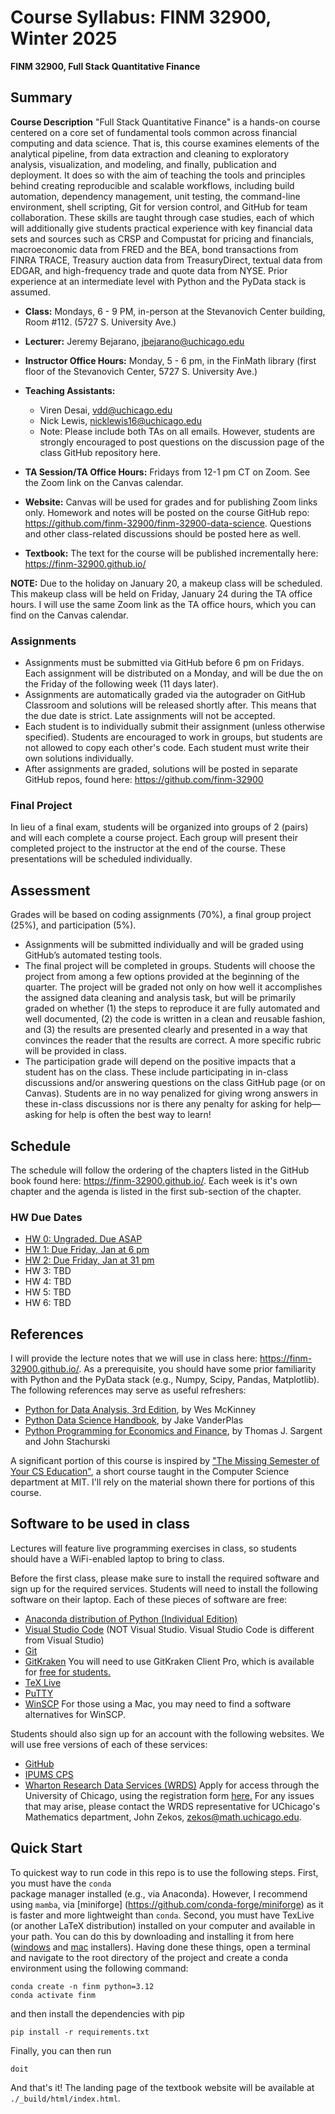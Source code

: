 Course Syllabus: FINM 32900, Winter 2025
========================================

**FINM 32900, Full Stack Quantitative Finance**

##  Summary

**Course Description** "Full Stack Quantitative Finance" is a hands-on course
centered on a core set of fundamental tools common across 
financial computing and data science. 
That is, this course examines elements of
the analytical pipeline, from data extraction and cleaning to exploratory
analysis, visualization, and modeling, and finally, publication and deployment.
It does so with the aim of teaching the tools and principles behind creating
reproducible and scalable workflows, including build automation, dependency
management, unit testing, the command-line environment, shell scripting, Git for
version control, and GitHub for team collaboration. These skills are taught
through case studies, each of which will additionally give students practical
experience with key financial data sets and sources such as CRSP and Compustat
for pricing and financials, macroeconomic data from FRED and the BEA, bond
transactions from FINRA TRACE, Treasury auction data from TreasuryDirect,
textual data from EDGAR, and high-frequency trade and quote data from NYSE.
Prior experience at an intermediate level with Python and the PyData stack is
assumed.

- **Class:** Mondays, 6 - 9 PM, in-person at the Stevanovich Center building,
  Room #112. (5727 S. University Ave.)
- **Lecturer:** Jeremy Bejarano, jbejarano@uchicago.edu
- **Instructor Office Hours:** Monday, 5 - 6 pm, in the FinMath library (first floor of the Stevanovich Center, 5727 S. University Ave.)
- **Teaching Assistants:**
  - Viren Desai, vdd@uchicago.edu
  - Nick Lewis, nicklewis16@uchicago.edu
  - Note: Please include both TAs on all emails. However, students are strongly
    encouraged to post questions on the discussion page of the class GitHub
    repository here.

- **TA Session/TA Office Hours:** Fridays from 12-1 pm CT on Zoom. See the Zoom link on the Canvas calendar.

- **Website:** Canvas will be used for grades and for publishing Zoom links
  only. Homework and notes will be posted on the course GitHub repo:
  https://github.com/finm-32900/finm-32900-data-science. Questions and other
  class-related discussions should be posted here as well.
- **Textbook:** The text for the course will be published incrementally here:
  https://finm-32900.github.io/

**NOTE:** Due to the holiday on January 20, a makeup class will be scheduled. This makeup class will be held on Friday, January 24 during the TA office hours. I will use the same Zoom link as the TA office hours, which you can find on the Canvas calendar.


### Assignments

- Assignments must be submitted via GitHub before 6 pm on Fridays. Each
  assignment will be distributed on a Monday, and will be due the on the Friday
  of the following week (11 days later).
- Assignments are automatically graded via the autograder on GitHub Classroom
  and solutions will be released shortly after. This means that the due date is
  strict. Late assignments will not be accepted.
- Each student is to individually submit their assignment (unless otherwise
  specified). Students are encouraged to work in groups, but students are not
  allowed to copy each other's code. Each student must write their own solutions
  individually.
- After assignments are graded, solutions will be posted in separate GitHub
  repos, found here: https://github.com/finm-32900

### Final Project

In lieu of a final exam, students will be organized into groups of 2 (pairs) and
will each complete a course project. Each group will present their completed
project to the instructor at the end of the course. These presentations will be
scheduled individually. 

## Assessment

Grades will be based on coding assignments (70%), a final group project (25%),
and participation (5%). 

- Assignments will be submitted individually and will be graded using GitHub’s
  automated testing tools. 
- The final project will be completed in groups. Students will choose the
  project from among a few options provided at the beginning of the quarter. The
  project will be graded not only on how well it accomplishes the assigned data
  cleaning and analysis task, but will be primarily graded on whether (1) the
  steps to reproduce it are fully automated and well documented, (2) the code is
  written in a clean and reusable fashion, and (3) the results are presented
  clearly and presented in a way that convinces the reader that the results are
  correct. A more specific rubric will be provided in class.
- The participation grade will depend on the positive impacts that a student has
  on the class. These include participating in in-class discussions and/or
  answering questions on the class GitHub page (or on Canvas). Students are in
  no way penalized for giving wrong answers in these in-class discussions nor is
  there any penalty for asking for help—asking for help is often the best way to
  learn!


## Schedule

The schedule will follow the ordering of the chapters listed in the GitHub book
found here: https://finm-32900.github.io/. Each week is it's own chapter and the
agenda is listed in the first sub-section of the chapter.

### HW Due Dates

- [HW 0: Ungraded. Due ASAP](lectures/Week1/HW0.md)
- [HW 1: Due Friday, Jan  at 6 pm](lectures/Week1/HW1.md)
- [HW 2: Due Friday, Jan  at 31 pm](lectures/Week2/HW2.md)
- HW 3: TBD
- HW 4: TBD
- HW 5: TBD
- HW 6: TBD

## References

I will provide the lecture notes that we will use in class here:
https://finm-32900.github.io/. As a prerequisite, you should have some prior
familiarity with Python and the PyData stack (e.g., Numpy, Scipy, Pandas,
Matplotlib). The following references may serve as useful refreshers:

- [Python for Data Analysis, 3rd Edition](https://wesmckinney.com/book/), by Wes
  McKinney
- [Python Data Science
  Handbook](https://jakevdp.github.io/PythonDataScienceHandbook/), by Jake
  VanderPlas
- [Python Programming for Economics and
  Finance](https://python-programming.quantecon.org/intro.html), by Thomas J.
  Sargent and John Stachurski

A significant portion of this course is inspired by ["The Missing Semester of
Your CS Education"](https://missing.csail.mit.edu/), a short course taught in
the Computer Science department at MIT. I'll rely on the material shown there
for portions of this course.


## Software to be used in class

Lectures will feature live programming exercises in class, so students should
have a WiFi-enabled laptop to bring to class.

Before the first class, please make sure to install the required software and
sign up for the required services. Students will need to install the following
software on their laptop. Each of these pieces of software are free:
 - [Anaconda distribution of Python (Individual
   Edition)](https://www.anaconda.com/download)
 - [Visual Studio Code](https://code.visualstudio.com/) (NOT Visual Studio.
   Visual Studio Code is different from Visual Studio)
 - [Git](https://git-scm.com/)
 - [GitKraken](https://www.gitkraken.com/) You will need to use GitKraken Client
   Pro, which is available for [free for
   students.](https://www.gitkraken.com/github-student-developer-pack)
 - [TeX Live](https://tug.org/texlive/)
 - [PuTTY](https://www.putty.org/)
 - [WinSCP](https://winscp.net/eng/download.php) For those using a Mac, you may
   need to find a software alternatives for WinSCP.

Students should also sign up for an account with the following websites. We will
use free versions of each of these services:
 - [GitHub](https://github.com/)
 - [IPUMS CPS](https://cps.ipums.org/cps/)
 - [Wharton Research Data Services (WRDS)](https://wrds-www.wharton.upenn.edu/)
   Apply for access through the University of Chicago, using the registration
   form [here.](https://wrds-www.wharton.upenn.edu/register/) For any issues
   that may arise, please contact the WRDS representative for UChicago's
   Mathematics department, John Zekos, zekos@math.uchicago.edu. 


## Quick Start

To quickest way to run code in this repo is to use the following steps. First, you must have the `conda`  
package manager installed (e.g., via Anaconda). However, I recommend using `mamba`, via [miniforge]
(https://github.com/conda-forge/miniforge) as it is faster and more lightweight than `conda`. Second, you 
must have TexLive (or another LaTeX distribution) installed on your computer and available in your path.
You can do this by downloading and 
installing it from here ([windows](https://tug.org/texlive/windows.html#install) 
and [mac](https://tug.org/mactex/mactex-download.html) installers).
Having done these things, open a terminal and navigate to the root directory of the project and create a 
conda environment using the following command:
```
conda create -n finm python=3.12
conda activate finm
```
and then install the dependencies with pip
```
pip install -r requirements.txt
```
Finally, you can then run 
```
doit
```
And that's it! The landing page of the textbook website will be available at `./_build/html/index.html`.

